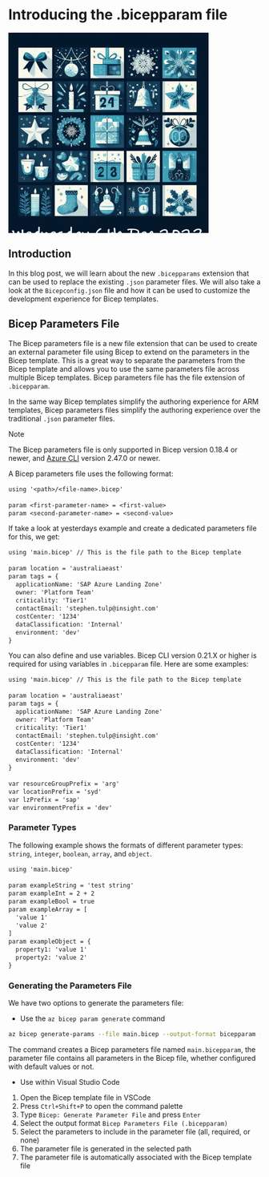 # Introducing the .bicepparam file

<div style="width: 400px; height: 400px; overflow: hidden;">
  <img src="./.images/6th.png" alt="Bicep Advent Calendar" style="clip: rect(0px,60px,200px,0px);">
</div>

## Introduction

In this blog post, we will learn about the new `.bicepparams` extension that can be used to replace the existing `.json` parameter files. We will also take a look at the `Bicepconfig.json` file and how it can be used to customize the development experience for Bicep templates.

## Bicep Parameters File

The Bicep parameters file is a new file extension that can be used to create an external parameter file using Bicep to extend on the parameters in the Bicep template. This is a great way to separate the parameters from the Bicep template and allows you to use the same parameters file across multiple Bicep templates. Bicep parameters file has the file extension of `.bicepparam`.

In the same way Bicep templates simplify the authoring experience for ARM templates, Bicep parameters files simplify the authoring experience over the traditional `.json` parameter files.

> [!NOTE]
> The Bicep parameters file is only supported in Bicep version 0.18.4 or newer, and [Azure CLI](/azure/developer/azure-developer-cli/install-azd?tabs=winget-windows%2Cbrew-mac%2Cscript-linux&pivots=os-windows) version 2.47.0 or newer.

A Bicep parameters file uses the following format:

``` bicep
using '<path>/<file-name>.bicep'

param <first-parameter-name> = <first-value>
param <second-parameter-name> = <second-value>
```

If take a look at yesterdays example and create a dedicated parameters file for this, we get:

``` bicep
using 'main.bicep' // This is the file path to the Bicep template

param location = 'australiaeast'
param tags = {
  applicationName: 'SAP Azure Landing Zone'
  owner: 'Platform Team'
  criticality: 'Tier1'
  contactEmail: 'stephen.tulp@insight.com'
  costCenter: '1234'
  dataClassification: 'Internal'
  environment: 'dev'
}
```

You can also define and use variables. Bicep CLI version 0.21.X or higher is required for using variables in `.bicepparam` file. Here are some examples:

``` bicep
using 'main.bicep' // This is the file path to the Bicep template

param location = 'australiaeast'
param tags = {
  applicationName: 'SAP Azure Landing Zone'
  owner: 'Platform Team'
  criticality: 'Tier1'
  contactEmail: 'stephen.tulp@insight.com'
  costCenter: '1234'
  dataClassification: 'Internal'
  environment: 'dev'
}

var resourceGroupPrefix = 'arg'
var locationPrefix = 'syd'
var lzPrefix = 'sap'
var environmentPrefix = 'dev'

```

### Parameter Types

The following example shows the formats of different parameter types: `string`, `integer`, `boolean`, `array`, and `object`.

``` bicep
using 'main.bicep'

param exampleString = 'test string'
param exampleInt = 2 + 2
param exampleBool = true
param exampleArray = [
  'value 1'
  'value 2'
]
param exampleObject = {
  property1: 'value 1'
  property2: 'value 2'
}
```

### Generating the Parameters File

We have two options to generate the parameters file:

- Use the `az bicep param generate` command

``` bash
az bicep generate-params --file main.bicep --output-format bicepparam --include-params all
```

The command creates a Bicep parameters file named `main.bicepparam`, the parameter file contains all parameters in the Bicep file, whether configured with default values or not.

- Use within Visual Studio Code

1. Open the Bicep template file in VSCode
2. Press `Ctrl+Shift+P` to open the command palette
3. Type `Bicep: Generate Parameter File` and press `Enter`
4. Select the output format `Bicep Parameters File (.bicepparam)`
5. Select the parameters to include in the parameter file (all, required, or none)
6. The parameter file is generated in the selected path
7. The parameter file is automatically associated with the Bicep template file
